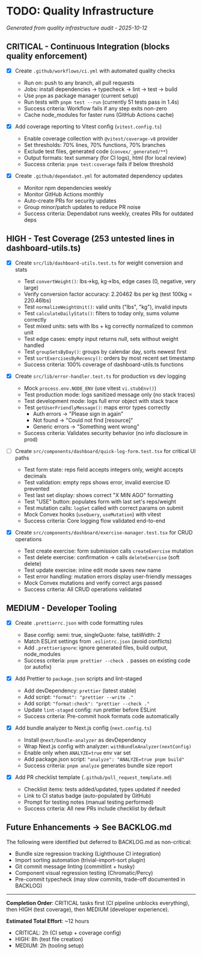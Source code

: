 # TODO: Quality Infrastructure

_Generated from quality infrastructure audit - 2025-10-12_

## CRITICAL - Continuous Integration (blocks quality enforcement)

- [x] Create `.github/workflows/ci.yml` with automated quality checks
  - Run on: push to any branch, all pull requests
  - Jobs: install dependencies → typecheck → lint → test → build
  - Use `pnpm` as package manager (current setup)
  - Run tests with `pnpm test --run` (currently 51 tests pass in 1.4s)
  - Success criteria: Workflow fails if any step exits non-zero
  - Cache node_modules for faster runs (GitHub Actions cache)

- [x] Add coverage reporting to Vitest config (`vitest.config.ts`)
  - Enable coverage collection with `@vitest/coverage-v8` provider
  - Set thresholds: 70% lines, 70% functions, 70% branches
  - Exclude test files, generated code (`convex/_generated/**`)
  - Output formats: text summary (for CI logs), html (for local review)
  - Success criteria: `pnpm test:coverage` fails if below threshold

- [x] Create `.github/dependabot.yml` for automated dependency updates
  - Monitor npm dependencies weekly
  - Monitor GitHub Actions monthly
  - Auto-create PRs for security updates
  - Group minor/patch updates to reduce PR noise
  - Success criteria: Dependabot runs weekly, creates PRs for outdated deps

## HIGH - Test Coverage (253 untested lines in dashboard-utils.ts)

- [x] Create `src/lib/dashboard-utils.test.ts` for weight conversion and stats
  - Test `convertWeight()`: lbs→kg, kg→lbs, edge cases (0, negative, very large)
  - Verify conversion factor accuracy: 2.20462 lbs per kg (test 100kg = 220.46lbs)
  - Test `normalizeWeightUnit()`: valid units ("lbs", "kg"), invalid inputs
  - Test `calculateDailyStats()`: filters to today only, sums volume correctly
  - Test mixed units: sets with lbs + kg correctly normalized to common unit
  - Test edge cases: empty input returns null, sets without weight handled
  - Test `groupSetsByDay()`: groups by calendar day, sorts newest first
  - Test `sortExercisesByRecency()`: orders by most recent set timestamp
  - Success criteria: 100% coverage of dashboard-utils.ts functions

- [x] Create `src/lib/error-handler.test.ts` for production vs dev logging
  - Mock `process.env.NODE_ENV` (use vitest `vi.stubEnv()`)
  - Test production mode: logs sanitized message only (no stack traces)
  - Test development mode: logs full error object with stack trace
  - Test `getUserFriendlyMessage()`: maps error types correctly
    - Auth errors → "Please sign in again"
    - Not found → "Could not find [resource]"
    - Generic errors → "Something went wrong"
  - Success criteria: Validates security behavior (no info disclosure in prod)

- [ ] Create `src/components/dashboard/quick-log-form.test.tsx` for critical UI paths
  - Test form state: reps field accepts integers only, weight accepts decimals
  - Test validation: empty reps shows error, invalid exercise ID prevented
  - Test last set display: shows correct "X MIN AGO" formatting
  - Test "USE" button: populates form with last set's reps/weight
  - Test mutation calls: `logSet` called with correct params on submit
  - Mock Convex hooks (`useQuery`, `useMutation`) with vitest
  - Success criteria: Core logging flow validated end-to-end

- [x] Create `src/components/dashboard/exercise-manager.test.tsx` for CRUD operations
  - Test create exercise: form submission calls `createExercise` mutation
  - Test delete exercise: confirmation → calls `deleteExercise` (soft delete)
  - Test update exercise: inline edit mode saves new name
  - Test error handling: mutation errors display user-friendly messages
  - Mock Convex mutations and verify correct args passed
  - Success criteria: All CRUD operations validated

## MEDIUM - Developer Tooling

- [x] Create `.prettierrc.json` with code formatting rules
  - Base config: semi: true, singleQuote: false, tabWidth: 2
  - Match ESLint settings from `.eslintrc.json` (avoid conflicts)
  - Add `.prettierignore`: ignore generated files, build output, node_modules
  - Success criteria: `pnpm prettier --check .` passes on existing code (or autofix)

- [x] Add Prettier to `package.json` scripts and lint-staged
  - Add devDependency: `prettier` (latest stable)
  - Add script: `"format": "prettier --write ."`
  - Add script: `"format:check": "prettier --check ."`
  - Update `lint-staged` config: run prettier before ESLint
  - Success criteria: Pre-commit hook formats code automatically

- [x] Add bundle analyzer to Next.js config (`next.config.ts`)
  - Install `@next/bundle-analyzer` as devDependency
  - Wrap Next.js config with analyzer: `withBundleAnalyzer(nextConfig)`
  - Enable only when `ANALYZE=true` env var set
  - Add package.json script: `"analyze": "ANALYZE=true pnpm build"`
  - Success criteria: `pnpm analyze` generates bundle size report

- [x] Add PR checklist template (`.github/pull_request_template.md`)
  - Checklist items: tests added/updated, types updated if needed
  - Link to CI status badge (auto-populated by GitHub)
  - Prompt for testing notes (manual testing performed)
  - Success criteria: All new PRs include checklist by default

## Future Enhancements → See BACKLOG.md

The following were identified but deferred to BACKLOG.md as non-critical:

- Bundle size regression tracking (Lighthouse CI integration)
- Import sorting automation (trivial-import-sort plugin)
- Git commit message linting (commitlint + husky)
- Component visual regression testing (Chromatic/Percy)
- Pre-commit typecheck (may slow commits, trade-off documented in BACKLOG)

---

**Completion Order**: CRITICAL tasks first (CI pipeline unblocks everything), then HIGH (test coverage), then MEDIUM (developer experience).

**Estimated Total Effort**: ~12 hours

- CRITICAL: 2h (CI setup + coverage config)
- HIGH: 8h (test file creation)
- MEDIUM: 2h (tooling setup)
